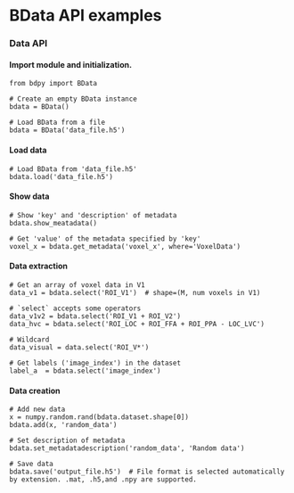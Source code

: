 # BData API examples

### Data API

#### Import module and initialization.

    from bdpy import BData

    # Create an empty BData instance
    bdata = BData()

    # Load BData from a file
    bdata = BData('data_file.h5')

#### Load data

    # Load BData from 'data_file.h5'
    bdata.load('data_file.h5')

#### Show data

    # Show 'key' and 'description' of metadata
    bdata.show_meatadata()

    # Get 'value' of the metadata specified by 'key'
    voxel_x = bdata.get_metadata('voxel_x', where='VoxelData')

#### Data extraction

    # Get an array of voxel data in V1
    data_v1 = bdata.select('ROI_V1')  # shape=(M, num voxels in V1)

    # `select` accepts some operators
    data_v1v2 = bdata.select('ROI_V1 + ROI_V2')
    data_hvc = bdata.select('ROI_LOC + ROI_FFA + ROI_PPA - LOC_LVC')

    # Wildcard
    data_visual = data.select('ROI_V*')

    # Get labels ('image_index') in the dataset
    label_a  = bdata.select('image_index')

#### Data creation

    # Add new data
    x = numpy.random.rand(bdata.dataset.shape[0])
    bdata.add(x, 'random_data')

    # Set description of metadata
    bdata.set_metadatadescription('random_data', 'Random data')

    # Save data
    bdata.save('output_file.h5')  # File format is selected automatically by extension. .mat, .h5,and .npy are supported.
